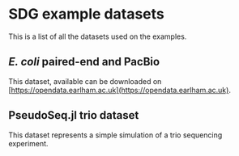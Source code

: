# SDG example datasets

This is a list of all the datasets used on the examples.

## *E. coli* paired-end and PacBio

This dataset, available can be downloaded on [https://opendata.earlham.ac.uk](https://opendata.earlham.ac.uk).

## PseudoSeq.jl trio dataset

This dataset represents a simple simulation of a trio sequencing experiment.

